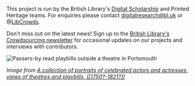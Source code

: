 This project is run by the British Library's
[Digital Scholarship](http://bl.uk/digital) and Printed Heritage teams.
For enquiries please contact [digitalresearch@bl.uk](mailto:digitalresearch@bl.uk) or
@[LibCrowds](http://twitter.com/libcrowds).

Don't miss out on the latest news! Sign up to the
[British Library's Crowdsourcing newsletter](http://libcrowds.us11.list-manage.com/subscribe?u=08e409d3d85876a17ac4c1d09&id=e52e46328f) for occasional updates on our projects and interviews with contributors.

![Passers-by read playbills outside a theatre in Portsmouth](http://api.bl.uk/image/iiif/ark:/81055/vdc_100022589189.0x0000a7/full/max/0/default.jpg "Passers-by read playbills outside a theatre in Portsmouth")

*Image from [A collection of portraits of celebrated actors and actresses, views of theatres and playbills, ([1750?-1821?])](http://access.bl.uk/item/viewer/ark:/81055/vdc_100022589190.0x000002#?c=0&m=0&s=0&cv=164&z=-53.6544%2C795.6187%2C2422.3453%2C1335.8411)*
